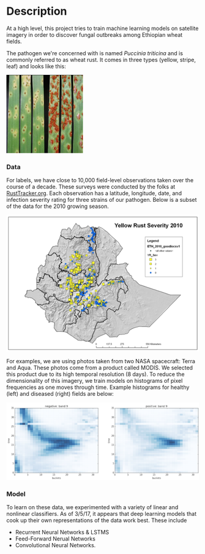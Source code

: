 

# Description

At a high level, this project tries to train machine learning models on satellite imagery in order to discover fungal outbreaks among Ethiopian wheat fields. 

The pathogen we're concerned with is named *Puccinia triticina* and is commonly referred to as wheat rust. It comes in three types (yellow, stripe, leaf) and looks like this:

<img src="img/rust.png" width="200">

### Data

For labels, we have close to 10,000 field-level observations taken over the course of a decade. These surveys were conducted by the folks at [RustTracker.org](http://rusttracker.cimmyt.org/). Each observation has a latitude, longitude, date, and infection severity rating for three strains of our pathogen. Below is a subset of the data for the 2010 growing season.

![](img/survey.png)

For examples, we are using photos taken from two NASA spacecraft: Terra and Aqua. These photos come from a product called MODIS. We selected this product due to its high temporal resolution (8 days). To reduce the dimensionality of this imagery, we train models on histograms of pixel frequencies as one moves through time. Example histograms for healthy (left) and diseased (right) fields are below:

![](img/hist.png)


### Model

To learn on these data, we experimented with a variety of linear and nonlinear classifiers. As of 3/5/17, it appears that deep learning models that cook up their own representations of the data work best. These include 
* Recurrent Neural Networks & LSTMS
* Feed-Forward Nerual Networks
* Convolutional Neural Networks. 




